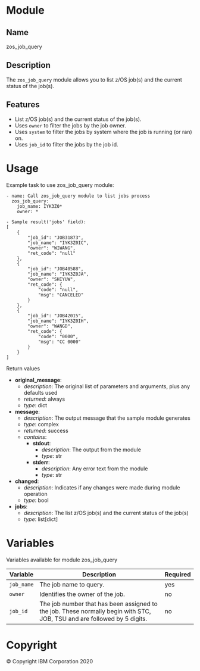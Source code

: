 Module
============
Name
-----------
zos_job_query

Description
-----------

The `zos_job_query` module allows you to list z/OS job(s) and the current status of the job(s).

Features
--------
* List z/OS job(s) and the current status of the job(s).
* Uses `owner` to filter the jobs by the job owner.
* Uses `system` to filter the jobs by system where the job is running (or ran) on.
* Uses `job_id` to filter the jobs by the job id.

Usage
====

Example task to use zos_job_query module:
```
- name: Call zos_job_query module to list jobs process
  zos_job_query:
    job_name: IYK3Z0*
    owner: *
```
```
- Sample result('jobs' field):
[
    {
        "job_id": "JOB31873",
        "job_name": "IYK3Z0IC",
        "owner": "WIWANG",
        "ret_code": "null"
    },
    {
        "job_id": "JOB40588",
        "job_name": "IYK3Z0JA",
        "owner": "SHIYUW",
        "ret_code": {
            "code": "null",
            "msg": "CANCELED"
        }
    },
    {
        "job_id": "JOB42015",
        "job_name": "IYK3Z0IH",
        "owner": "WANGD",
        "ret_code": {
            "code": "0000",
            "msg": "CC 0000"
        }
    }
]
```

Return values
* __original_message__:
  * _description_: The original list of parameters and arguments, plus any defaults used
  * _returned_: always
  * _type_: dict
* __message__:
  * _description_: The output message that the sample module generates
  * _type_: complex
  * _returned_: success
  * _contains_:
    * __stdout__:
      * _description_: The output from the module
      * _type_: str
    * __stderr__: 
      * _description_: Any error text from the module
      * _type_: str
* __changed__: 
  * _description_: Indicates if any changes were made during module operation 
  * _type_: bool
* __jobs__:
  * _description_: The list z/OS job(s) and the current status of the job(s)
  * _type_: list[dict]


Variables
=========
Variables available for module zos_job_query

Variable | Description | Required
-------- | ----------- | --------
`job_name` | The job name to query. | yes
`owner` | Identifies the owner of the job. | no
`job_id` | The job number that has been assigned to the job. These normally begin with STC, JOB, TSU and are followed by 5 digits. | no

# Copyright
© Copyright IBM Corporation 2020  
